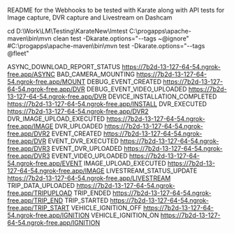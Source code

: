 README for the Webhooks to be tested with Karate along with API tests for Image capture, DVR capture and Livestream on Dashcam

cd D:\Work\LM\Testing\KarateNew\lmtest
C:\progapps\apache-maven\bin\mvn clean test -Dkarate.options="--tags ~@ignore"
#C:\progapps\apache-maven\bin\mvn test -Dkarate.options="--tags @fleet"

ASYNC_DOWNLOAD_REPORT_STATUS	https://7b2d-13-127-64-54.ngrok-free.app/ASYNC
BAD_CAMERA_MOUNTING				https://7b2d-13-127-64-54.ngrok-free.app/MOUNT
DEBUG_EVENT_CREATED				https://7b2d-13-127-64-54.ngrok-free.app/DVR
DEBUG_EVENT_VIDEO_UPLOADED		https://7b2d-13-127-64-54.ngrok-free.app/DVR
DEVICE_INSTALLATION_COMPLETED	https://7b2d-13-127-64-54.ngrok-free.app/INSTALL
DVR_EXECUTED					https://7b2d-13-127-64-54.ngrok-free.app/DVR2
DVR_IMAGE_UPLOAD_EXECUTED		https://7b2d-13-127-64-54.ngrok-free.app/IMAGE
DVR_UPLOADED					https://7b2d-13-127-64-54.ngrok-free.app/DVR2
EVENT_CREATED					https://7b2d-13-127-64-54.ngrok-free.app/DVR
EVENT_DVR_EXECUTED				https://7b2d-13-127-64-54.ngrok-free.app/DVR3
EVENT_DVR_UPLOADED				https://7b2d-13-127-64-54.ngrok-free.app/DVR3
EVENT_VIDEO_UPLOADED			https://7b2d-13-127-64-54.ngrok-free.app/EVENT
IMAGE_UPLOAD_EXECUTED			https://7b2d-13-127-64-54.ngrok-free.app/IMAGE
LIVESTREAM_STATUS_UPDATE		https://7b2d-13-127-64-54.ngrok-free.app/LIVESTREAM
TRIP_DATA_UPLOADED				https://7b2d-13-127-64-54.ngrok-free.app/TRIPUPLOAD
TRIP_ENDED						https://7b2d-13-127-64-54.ngrok-free.app/TRIP_END
TRIP_STARTED					https://7b2d-13-127-64-54.ngrok-free.app/TRIP_START
VEHICLE_IGNITION_OFF			https://7b2d-13-127-64-54.ngrok-free.app/IGNITION
VEHICLE_IGNITION_ON				https://7b2d-13-127-64-54.ngrok-free.app/IGNITION
